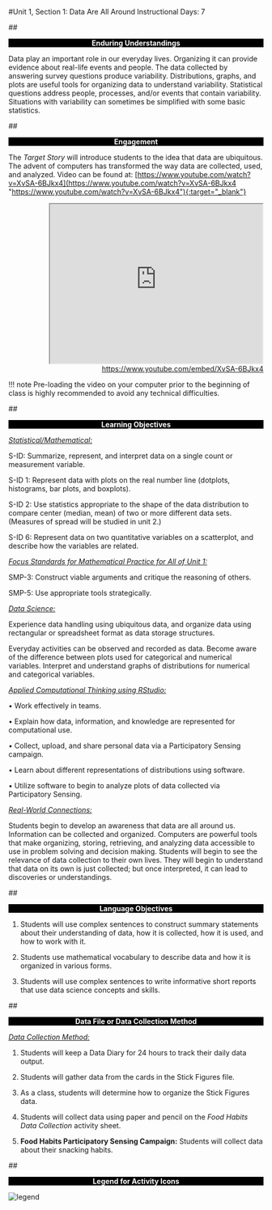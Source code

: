 #Unit 1, Section 1: Data Are All Around
Instructional Days: 7

##<p style="background: black; color: white; text-align: center;">**Enduring Understandings**</p>
Data play an important role in our everyday lives. Organizing it can provide evidence about real-life
events and people. The data collected by answering survey questions produce variability. Distributions,
graphs, and plots are useful tools for organizing data to understand variability. Statistical questions
address people, processes, and/or events that contain variability. Situations with variability can
sometimes be simplified with some basic statistics.

##<p style="background: black; color: white; text-align: center;">**Engagement**</p>
The *Target Story* will introduce students to the idea that data are ubiquitous. The advent of computers
has transformed the way data are collected, used, and analyzed. Video can be found at:
[https://www.youtube.com/watch?v=XvSA-6BJkx4](https://www.youtube.com/watch?v=XvSA-6BJkx4 "https://www.youtube.com/watch?v=XvSA-6BJkx4"){:target="_blank"}

  <div align="right"><iframe width="420" height="315"
  src="https://www.youtube.com/embed/XvSA-6BJkx4" allowfullscreen>
  </iframe><br><a href="https://www.youtube.com/embed/XvSA-6BJkx4">https://www.youtube.com/embed/XvSA-6BJkx4</a></div>

!!! note 
    Pre-loading the video on your computer prior to the beginning of class is highly recommended to
    avoid any technical difficulties.

##<p style="background: black; color: white; text-align: center;">**Learning Objectives**</p>
*<u>Statistical/Mathematical:</u>* 

S-ID: Summarize, represent, and interpret data on a single count or measurement variable.

S-ID 1: Represent data with plots on the real number line (dotplots, histograms, bar plots, and boxplots).

S-ID 2: Use statistics appropriate to the shape of the data distribution to compare center (median, mean)
of two or more different data sets. (Measures of spread will be studied in unit 2.)

S-ID 6: Represent data on two quantitative variables on a scatterplot, and describe how the variables are
related.

*<u>Focus Standards for Mathematical Practice for All of Unit 1:</u>*

SMP-3: Construct viable arguments and critique the reasoning of others.

SMP-5: Use appropriate tools strategically.

*<u>Data Science:</u>*

Experience data handling using ubiquitous data, and organize data using rectangular or spreadsheet
format as data storage structures.

Everyday activities can be observed and recorded as data. Become aware of the difference between
plots used for categorical and numerical variables. Interpret and understand graphs of distributions for
numerical and categorical variables.

*<u>Applied Computational Thinking using RStudio:</u>*

• Work effectively in teams.

• Explain how data, information, and knowledge are represented for computational use.

• Collect, upload, and share personal data via a Participatory Sensing campaign.

• Learn about different representations of distributions using software.

• Utilize software to begin to analyze plots of data collected via Participatory Sensing.

*<u>Real-World Connections:</u>*

Students begin to develop an awareness that data are all around us. Information can be collected and
organized. Computers are powerful tools that make organizing, storing, retrieving, and analyzing data
accessible to use in problem solving and decision making. Students will begin to see the relevance of
data collection to their own lives. They will begin to understand that data on its own is just collected; but
once interpreted, it can lead to discoveries or understandings.

##<p style="background: black; color: white; text-align: center;">**Language Objectives**</p>

1. Students will use complex sentences to construct summary statements about their understanding
of data, how it is collected, how it is used, and how to work with it.

2. Students use mathematical vocabulary to describe data and how it is organized in various forms.

3. Students will use complex sentences to write informative short reports that use data science
concepts and skills.

##<p style="background: black; color: white; text-align: center;">**Data File or Data Collection Method**</p>

*<u>Data Collection Method:</u>*

  1. Students will keep a Data Diary for 24 hours to track their daily data output.

  2. Students will gather data from the cards in the Stick Figures file.

  3. As a class, students will determine how to organize the Stick Figures data.

  4. Students will collect data using paper and pencil on the *Food Habits Data Collection* activity sheet.

  5. **Food Habits Participatory Sensing Campaign:** Students will collect data about their snacking
  habits.

##<p style="background: black; color: white; text-align: center;">**Legend for Activity Icons**</p>
![legend](../img/legend.png)